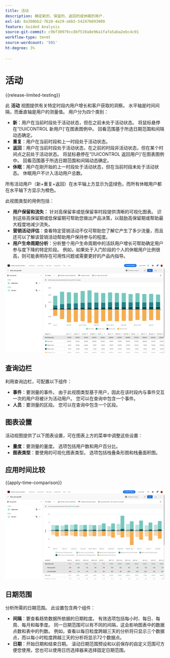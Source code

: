 ```yaml
---
title: 活动
description: 确定新的、保留的、返回的或休眠的用户.
exl-id: 0a300bb2-7620-4e29-a6b5-542476893009
feature: Guided Analysis
source-git-commit: c96f30979cc8bf519a8e96a1fafa5aba2ebc4c01
workflow-type: tm+mt
source-wordcount: '591'
ht-degree: 3%

---
```


# 活动

{{release-limited-testing}}

此 **活动** 视图提供有关特定时段内用户增长和客户获取的洞察。 水平轴是时间间隔，而垂直轴是用户的测量值。 用户分为四个类别：

* **新**：用户在当前时段处于活动状态，但在之前未处于活动状态。 将鼠标悬停在“[!UICONTROL 新用户]&#39;在图表图例中。 回看范围基于所选日期范围和间隔动态确定。
* **重复**：用户在当前时段和上一时段处于活动状态。
* **返回**：用户在当前时段处于活动状态，在之前的时段非活动状态，但在某个时间点之前处于活动状态。 将鼠标悬停在“[!UICONTROL 返回用户]&#39;在图表图例中。 回看范围基于所选日期范围和间隔动态确定。
* **休眠**：用户在刚开始的上一时段处于活动状态，但在当前时段未处于活动状态。 休眠用户不计入活动用户总数。

所有活动用户（新+重复+返回）在水平轴上方显示为蓝绿色，而所有休眠用户都在水平轴下方显示为橙色。

此视图类型的用例包括：

* **用户保留和流失：** 针对高保留率或低保留率时段提供清晰的可视化图表。 识别这些高保留期或低保留期可帮助您做出产品决策，以鼓励高保留期或帮助最大程度地减少流失。
* **营销活动评估**：查看特定营销活动不仅可帮助您了解它产生了多少流量，而且还可以了解该营销活动帮助用户保持参与的程度。
* **用户生命周期分析**：分析整个用户生命周期中的活跃用户增长可帮助确定用户参与度下降的特定阶段。 例如，如果处于入门阶段的个人的休眠用户比例很高，则可能表明存在可用性问题或需要更好的产品内指导。

![活动](../assets/active.png)

## 查询边栏

利用查询边栏，可配置以下组件：

* **事件**：要测量的事件。 由于此视图类型基于用户，因此在该时段内与事件交互一次的用户将被计为活动用户。 您可以在查询中包含一个事件。
* **人员**：要测量的区段。 您可以在查询中包含一个区段。

## 图表设置

活动视图提供了以下图表设置，可在图表上方的菜单中调整这些设置：

* **量度**：要测量的量度。 选项包括用户数和用户百分比。
* **图表类型**：要使用的可视化图表类型。 选项包括栈叠条形图和栈叠面积图。

## 应用时间比较

{{apply-time-comparison}}

![活动时间比较](../assets/active-compare.png)

## 日期范围

分析所需的日期范围。 此设置包含两个组件：

* **间隔**：要查看趋势数据所依据的日期粒度。 有效选项包括每小时、每日、每周、每月和每季度。 同一日期范围可以有不同的间隔，这会影响图表中的数据点数和表中的列数。 例如，查看以每日粒度跨越三天的分析将只显示三个数据点，而以每小时粒度跨越三天的分析将显示72个数据点。
* **日期**：开始日期和结束日期。 滚动日期范围预设和以前保存的自定义范围可方便您使用，您也可以使用日历选择器来选择固定日期范围。
